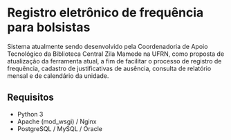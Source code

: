 
<h1>Registro eletrônico de frequência para bolsistas</h1>

<p>Sistema atualmente sendo desenvolvido pela Coordenadoria de Apoio Tecnológico da Biblioteca Central Zila Mamede na UFRN, como
proposta de atualização da ferramenta atual, a fim de facilitar o processo de registro de frequência, cadastro de justificativas de ausência,
consulta de relatório mensal e de calendário da unidade.</p>

<h2>Requisitos</h2>

<ul>
  <li>Python 3</li>
  <li>Apache (mod_wsgi) / Nginx</li>
  <li>PostgreSQL / MySQL / Oracle</li>
</ul>